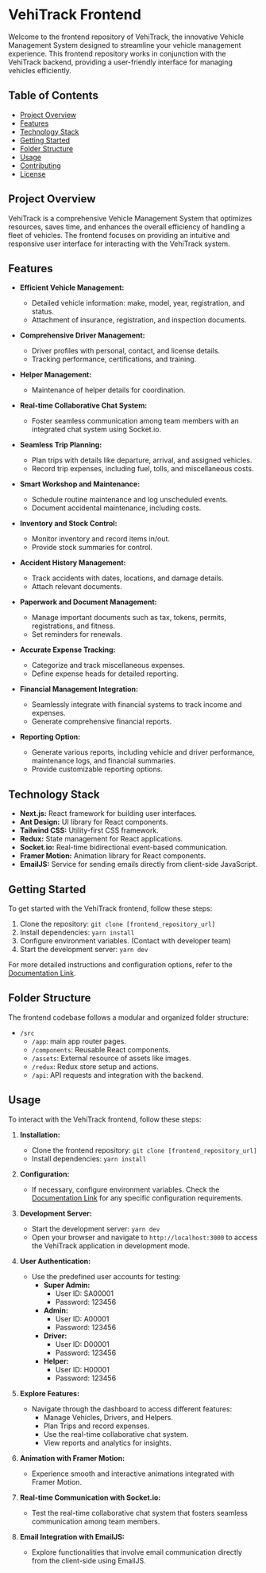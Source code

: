 # VehiTrack Frontend

Welcome to the frontend repository of VehiTrack, the innovative Vehicle Management System designed to streamline your vehicle management experience. This frontend repository works in conjunction with the VehiTrack backend, providing a user-friendly interface for managing vehicles efficiently.

## Table of Contents

- [Project Overview](#project-overview)
- [Features](#features)
- [Technology Stack](#technology-stack)
- [Getting Started](#getting-started)
- [Folder Structure](#folder-structure)
- [Usage](#usage)
- [Contributing](#contributing)
- [License](#license)

## Project Overview

VehiTrack is a comprehensive Vehicle Management System that optimizes resources, saves time, and enhances the overall efficiency of handling a fleet of vehicles. The frontend focuses on providing an intuitive and responsive user interface for interacting with the VehiTrack system.

## Features

- **Efficient Vehicle Management:**

  - Detailed vehicle information: make, model, year, registration, and status.
  - Attachment of insurance, registration, and inspection documents.

- **Comprehensive Driver Management:**

  - Driver profiles with personal, contact, and license details.
  - Tracking performance, certifications, and training.

- **Helper Management:**

  - Maintenance of helper details for coordination.

- **Real-time Collaborative Chat System:**

  - Foster seamless communication among team members with an integrated chat system using Socket.io.

- **Seamless Trip Planning:**

  - Plan trips with details like departure, arrival, and assigned vehicles.
  - Record trip expenses, including fuel, tolls, and miscellaneous costs.

- **Smart Workshop and Maintenance:**

  - Schedule routine maintenance and log unscheduled events.
  - Document accidental maintenance, including costs.

- **Inventory and Stock Control:**

  - Monitor inventory and record items in/out.
  - Provide stock summaries for control.

- **Accident History Management:**

  - Track accidents with dates, locations, and damage details.
  - Attach relevant documents.

- **Paperwork and Document Management:**

  - Manage important documents such as tax, tokens, permits, registrations, and fitness.
  - Set reminders for renewals.

- **Accurate Expense Tracking:**

  - Categorize and track miscellaneous expenses.
  - Define expense heads for detailed reporting.

- **Financial Management Integration:**

  - Seamlessly integrate with financial systems to track income and expenses.
  - Generate comprehensive financial reports.

- **Reporting Option:**
  - Generate various reports, including vehicle and driver performance, maintenance logs, and financial summaries.
  - Provide customizable reporting options.

## Technology Stack

- **Next.js:** React framework for building user interfaces.
- **Ant Design:** UI library for React components.
- **Tailwind CSS:** Utility-first CSS framework.
- **Redux:** State management for React applications.
- **Socket.io:** Real-time bidirectional event-based communication.
- **Framer Motion:** Animation library for React components.
- **EmailJS:** Service for sending emails directly from client-side JavaScript.

## Getting Started

To get started with the VehiTrack frontend, follow these steps:

1. Clone the repository: `git clone [frontend_repository_url]`
2. Install dependencies: `yarn install`
3. Configure environment variables. (Contact with developer team)
4. Start the development server: `yarn dev`

For more detailed instructions and configuration options, refer to the [Documentation Link](https://docs.google.com/document/d/1p9UTRG0EbPuOUZziWcvhrJbCLFHpTxKn5TNf2t-Sji0/edit?usp=sharing).

## Folder Structure

The frontend codebase follows a modular and organized folder structure:

- `/src`
  - `/app`: main app router pages.
  - `/components`: Reusable React components.
  - `/assets`: External resource of assets like images.
  - `/redux`: Redux store setup and actions.
  - `/api`: API requests and integration with the backend.

## Usage

To interact with the VehiTrack frontend, follow these steps:

1. **Installation:**

   - Clone the frontend repository: `git clone [frontend_repository_url]`
   - Install dependencies: `yarn install`

2. **Configuration:**

   - If necessary, configure environment variables. Check the [Documentation Link](#) for any specific configuration requirements.

3. **Development Server:**

   - Start the development server: `yarn dev`
   - Open your browser and navigate to `http://localhost:3000` to access the VehiTrack application in development mode.

4. **User Authentication:**

   - Use the predefined user accounts for testing:
     - **Super Admin:**
       - User ID: SA00001
       - Password: 123456
     - **Admin:**
       - User ID: A00001
       - Password: 123456
     - **Driver:**
       - User ID: D00001
       - Password: 123456
     - **Helper:**
       - User ID: H00001
       - Password: 123456

5. **Explore Features:**

   - Navigate through the dashboard to access different features:
     - Manage Vehicles, Drivers, and Helpers.
     - Plan Trips and record expenses.
     - Use the real-time collaborative chat system.
     - View reports and analytics for insights.

6. **Animation with Framer Motion:**

   - Experience smooth and interactive animations integrated with Framer Motion.

7. **Real-time Communication with Socket.io:**

   - Test the real-time collaborative chat system that fosters seamless communication among team members.

8. **Email Integration with EmailJS:**
   - Explore functionalities that involve email communication directly from the client-side using EmailJS.
